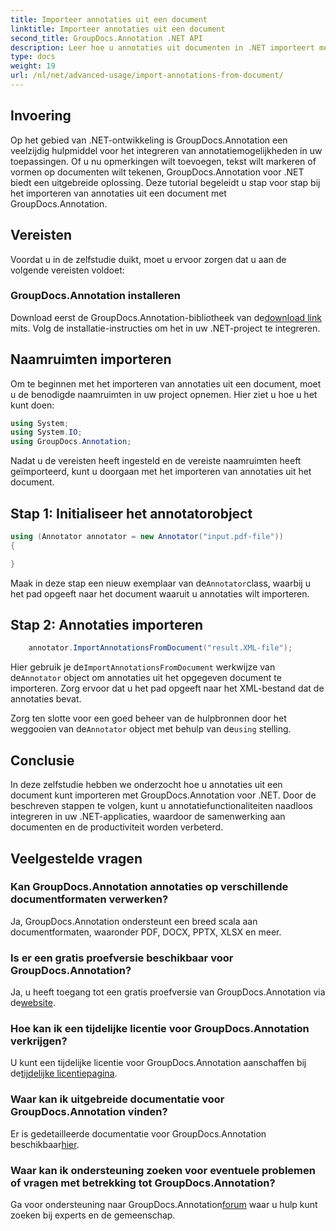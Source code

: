 ```yaml
---
title: Importeer annotaties uit een document
linktitle: Importeer annotaties uit een document
second_title: GroupDocs.Annotation .NET API
description: Leer hoe u annotaties uit documenten in .NET importeert met GroupDocs.Annotation. Volg onze stap-voor-stap handleiding voor een naadloze integratie.
type: docs
weight: 19
url: /nl/net/advanced-usage/import-annotations-from-document/
---
```

## Invoering
Op het gebied van .NET-ontwikkeling is GroupDocs.Annotation een veelzijdig hulpmiddel voor het integreren van annotatiemogelijkheden in uw toepassingen. Of u nu opmerkingen wilt toevoegen, tekst wilt markeren of vormen op documenten wilt tekenen, GroupDocs.Annotation voor .NET biedt een uitgebreide oplossing. Deze tutorial begeleidt u stap voor stap bij het importeren van annotaties uit een document met GroupDocs.Annotation.
## Vereisten
Voordat u in de zelfstudie duikt, moet u ervoor zorgen dat u aan de volgende vereisten voldoet:
### GroupDocs.Annotation installeren
 Download eerst de GroupDocs.Annotation-bibliotheek van de[download link](https://releases.groupdocs.com/annotation/net/) mits. Volg de installatie-instructies om het in uw .NET-project te integreren.

## Naamruimten importeren
Om te beginnen met het importeren van annotaties uit een document, moet u de benodigde naamruimten in uw project opnemen. Hier ziet u hoe u het kunt doen:

```csharp
using System;
using System.IO;
using GroupDocs.Annotation;
```

Nadat u de vereisten heeft ingesteld en de vereiste naamruimten heeft geïmporteerd, kunt u doorgaan met het importeren van annotaties uit het document.
## Stap 1: Initialiseer het annotatorobject
```csharp
using (Annotator annotator = new Annotator("input.pdf-file"))
{

}
```
 Maak in deze stap een nieuw exemplaar van de`Annotator`class, waarbij u het pad opgeeft naar het document waaruit u annotaties wilt importeren.
## Stap 2: Annotaties importeren
```csharp
	annotator.ImportAnnotationsFromDocument("result.XML-file");
```
 Hier gebruik je de`ImportAnnotationsFromDocument` werkwijze van de`Annotator` object om annotaties uit het opgegeven document te importeren. Zorg ervoor dat u het pad opgeeft naar het XML-bestand dat de annotaties bevat.

 Zorg ten slotte voor een goed beheer van de hulpbronnen door het weggooien van de`Annotator` object met behulp van de`using` stelling.

## Conclusie
In deze zelfstudie hebben we onderzocht hoe u annotaties uit een document kunt importeren met GroupDocs.Annotation voor .NET. Door de beschreven stappen te volgen, kunt u annotatiefunctionaliteiten naadloos integreren in uw .NET-applicaties, waardoor de samenwerking aan documenten en de productiviteit worden verbeterd.
## Veelgestelde vragen
### Kan GroupDocs.Annotation annotaties op verschillende documentformaten verwerken?
Ja, GroupDocs.Annotation ondersteunt een breed scala aan documentformaten, waaronder PDF, DOCX, PPTX, XLSX en meer.
### Is er een gratis proefversie beschikbaar voor GroupDocs.Annotation?
 Ja, u heeft toegang tot een gratis proefversie van GroupDocs.Annotation via de[website](https://releases.groupdocs.com/).
### Hoe kan ik een tijdelijke licentie voor GroupDocs.Annotation verkrijgen?
 U kunt een tijdelijke licentie voor GroupDocs.Annotation aanschaffen bij de[tijdelijke licentiepagina](https://purchase.groupdocs.com/temporary-license/).
### Waar kan ik uitgebreide documentatie voor GroupDocs.Annotation vinden?
 Er is gedetailleerde documentatie voor GroupDocs.Annotation beschikbaar[hier](https://reference.groupdocs.com/annotation/net/).
### Waar kan ik ondersteuning zoeken voor eventuele problemen of vragen met betrekking tot GroupDocs.Annotation?
 Ga voor ondersteuning naar GroupDocs.Annotation[forum](https://forum.groupdocs.com/c/annotation/10) waar u hulp kunt zoeken bij experts en de gemeenschap.